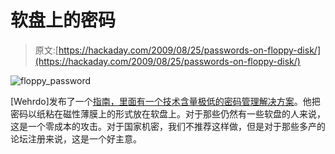 # 软盘上的密码

> 原文:[https://hackaday.com/2009/08/25/passwords-on-floppy-disk/](https://hackaday.com/2009/08/25/passwords-on-floppy-disk/)

![floppy_password](../Images/830d688eacf46ca380eeaf49efecc4f2.png "floppy_password")

[Wehrdo]发布了一个[指南，里面有一个技术含量极低的密码管理解决方案](http://www.instructables.com/id/Hide-passwords-in-an-old-floppy-disk/)。他把密码以纸粘在磁性薄膜上的形式放在软盘上。对于那些仍然有一些软盘的人来说，这是一个零成本的攻击。对于国家机密，我们不推荐这样做，但是对于那些多产的论坛注册来说，这是一个好主意。